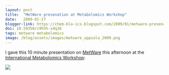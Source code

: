 ```yaml
---
layout: post
title:  "MetWare presenation at Metabolomics Workshop"
date:   2009-01-27
blogger-link: https://chem-bla-ics.blogspot.com/2009/01/metware-presenation-at-metabolomics.html
doi: 10.59350/c9h5h-sdq16
tags: metware metabolomics
image: /blog/assets/images/metware_uppsala_2009.png
---
```


I gave this 10 minute presentation on [MetWare](http://www.metware.org/) this afternoon at the
[International Metabolomics Workshop](http://www.elixir-europe.org/page.php?page=metabolomics_workshop):

[![](/blog/assets/images/metware_uppsala_2009.png)](https://doi.org/10.5281/zenodo.3366041)
